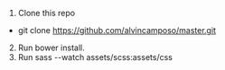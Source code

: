 1. Clone this repo 
  - git clone https://github.com/alvincamposo/master.git 
2. Run bower install.
3. Run sass --watch assets/scss:assets/css
